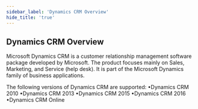 ```yaml
---
sidebar_label: 'Dynamics CRM Overview'
hide_title: 'true'
---
```


## Dynamics CRM Overview

Microsoft Dynamics CRM is a customer relationship management software package developed by Microsoft. The product focuses mainly on Sales, Marketing, and Service (help desk). It is part of the Microsoft Dynamics family of business applications.
 
The following versions of Dynamics CRM are supported:
•Dynamics CRM 2010
•Dynamics CRM 2013
•Dynamics CRM 2015
•Dynamics CRM 2016
•Dynamics CRM Online
